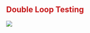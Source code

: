 <h2 style="color:#c61618;">Double Loop Testing</h2>

<img style="box-shadow:none!important; border:0!important;" src="http://f.cl.ly/items/1W3u191y2O3J2n2T2f01/double-loop-testing.png" />

